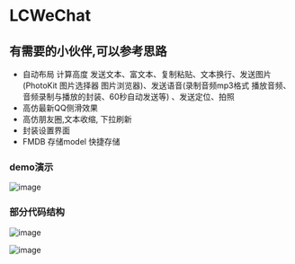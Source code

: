 # LCWeChat
## 有需要的小伙伴,可以参考思路
* 自动布局 计算高度 发送文本、富文本、复制粘贴、文本换行、发送图片(PhotoKit 图片选择器 图片浏览器)、发送语音(录制音频mp3格式 播放音频、音频录制与播放的封装、60秒自动发送等) 、发送定位、拍照
* 高仿最新QQ侧滑效果
* 高仿朋友圈,文本收缩, 下拉刷新
* 封装设置界面
* FMDB 存储model 快捷存储

### demo演示
![image](https://github.com/icoderRo/LCWeChat/blob/master/Resource/LCWeChat.gif)

### 部分代码结构
![image](https://github.com/icoderRo/LCWeChat/blob/master/Resource/chatCell.png)

![image](https://github.com/icoderRo/LCWeChat/blob/master/Resource/mainController.png)